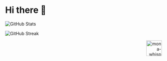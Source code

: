# Hi there 👋

![GitHub Stats][GITHUB_STATS]

![GitHub Streak][GITHUB_STREAK]

<p align="right">
  <img alt="mona-whisper"  width="50" src="https://github.githubassets.com/images/mona-whisper.gif"/>
</p>

[TOP_LANGS]: https://github-readme-stats.vercel.app/api/top-langs/?username=tianenpang&show_icons=true&theme=dark&locale=en&count_private=true&hide=stars,issues

[GITHUB_STATS]: https://github-readme-stats.vercel.app/api?username=tianenpang&show_icons=true&theme=dark&locale=en&count_private=true&hide=stars,issues&hide_border=true&bg_color=0D1117

[GITHUB_STREAK]: https://github-readme-streak-stats.herokuapp.com/?user=tianenpang&theme=dark&hide_border=true&background=0D1117
